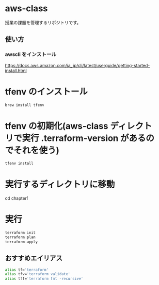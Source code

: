 # aws-class

授業の課題を管理するリポジトリです。

## 使い方

### awscli をインストール

https://docs.aws.amazon.com/ja_jp/cli/latest/userguide/getting-started-install.html

# tfenv のインストール

```bash
brew install tfenv
```

# tfenv の初期化(aws-class ディレクトリで実行 .terraform-version があるのでそれを使う)

```bash
tfenv install
```

# 実行するディレクトリに移動

cd chapter1

# 実行

```bash
terraform init
terraform plan
terraform apply
```

## おすすめエイリアス

```bash
alias tf='terraform'
alias tfv='terraform validate'
alias tff='terraform fmt -recursive'
```
